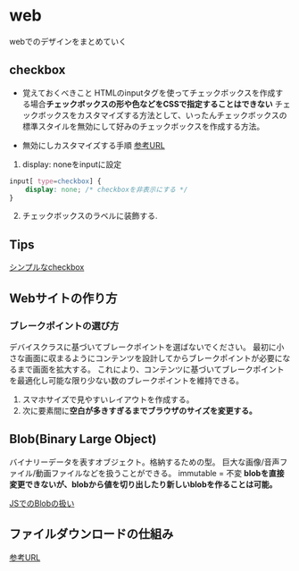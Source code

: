 # web

webでのデザインをまとめていく


## checkbox

- 覚えておくべきこと
HTMLのinputタグを使ってチェックボックスを作成する場合**チェックボックスの形や色などをCSSで指定することはできない**
チェックボックスをカスタマイズする方法として、いったんチェックボックスの標準スタイルを無効にして好みのチェックボックスを作成する方法。

- 無効にしカスタマイズする手順
[参考URL](https://proengineer.internous.co.jp/content/columnfeature/6493)

1. display: noneをinputに設定

```css
input[ type=checkbox] {
    display: none; /* checkboxを非表示にする */
}

```

2. チェックボックスのラベルに装飾する.


## Tips

[シンプルなcheckbox](https://copypet.jp/774/)




## Webサイトの作り方



### ブレークポイントの選び方

デバイスクラスに基づいてブレークポイントを選ばないでください。
最初に小さな画面に収まるようにコンテンツを設計してからブレークポイントが必要になるまで画面を拡大する。
これにより、コンテンツに基づいてブレークポイントを最適化し可能な限り少ない数のブレークポイントを維持できる。

1. スマホサイズで見やすいレイアウトを作成する。
2. 次に要素間に**空白が多きすぎるまでブラウザのサイズを変更する。**


## Blob(Binary Large Object)

バイナリーデータを表すオブジェクト。格納するための型。
巨大な画像/音声ファイル/動画ファイルなどを扱うことができる。
immutable = 不変
**blobを直接変更できないが、blobから値を切り出したり新しいblobを作ることは可能。**

[JSでのBlobの扱い](https://ja.javascript.info/blob)


## ファイルダウンロードの仕組み

[参考URL](https://javascript.keicode.com/newjs/download-files.php#1)


